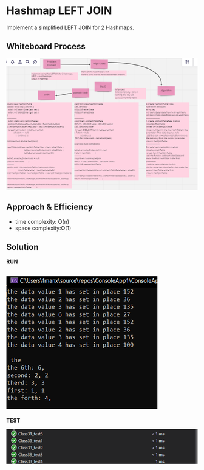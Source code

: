 # Hashmap LEFT JOIN
Implement a simplified LEFT JOIN for 2 Hashmaps.
## Whiteboard Process
![img](../image/assets/class33/WB33.PNG)
## Approach & Efficiency

- time complexity: O(n) 
- space complexity:O(1)

## Solution
**RUN**


![img](../image/assets/class33/run33.PNG)
----
**TEST**


![img](../image/assets/class33/test33.PNG)